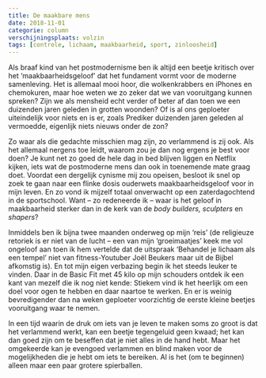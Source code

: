 ```yaml
---
title: De maakbare mens
date: 2018-11-01
categorie: column
verschijningsplaats: volzin
tags: [controle, lichaam, maakbaarheid, sport, zinloosheid]
---
```


Als braaf kind van het postmodernisme ben ik altijd een beetje kritisch over het ‘maakbaarheidsgeloof’ dat het fundament vormt voor de moderne samenleving. Het is allemaal mooi hoor, die wolkenkrabbers en iPhones en chemokuren, maar hoe weten we zo zeker dat we van vooruitgang kunnen spreken? Zijn we als mensheid echt verder of beter af dan toen we een duizenden jaren geleden in grotten woonden? Of is al ons geploeter uiteindelijk voor niets en is er, zoals Prediker duizenden jaren geleden al vermoedde, eigenlijk niets nieuws onder de zon?

Zo waar als die gedachte misschien mag zijn, zo verlammend is zij ook. Als het allemaal nergens toe leidt, waarom zou je dan nog ergens je best voor doen? Je kunt net zo goed de hele dag in bed blijven liggen en Netflix kijken, iets wat de postmoderne mens dan ook in toenemende mate graag doet. Voordat een dergelijk cynisme mij zou opeisen, besloot ik snel op zoek te gaan naar een flinke dosis ouderwets maakbaarheidsgeloof voor in mijn leven. En zo vond ik mijzelf totaal onverwacht op een zaterdagochtend in de sportschool. Want – zo redeneerde ik – waar is het geloof in maakbaarheid sterker dan in de kerk van de *body builders, sculpters* en *shapers*?

Inmiddels ben ik bijna twee maanden onderweg op mijn ‘reis’ (de religieuze retoriek is er niet van de lucht – een van mijn ‘groeimaatjes’ keek me vol ongeloof aan toen ik hem vertelde dat de uitspraak ‘Behandel je lichaam als een tempel’ niet van fitness-Youtuber Joël Beukers maar uit de Bijbel afkomstig is). En tot mijn eigen verbazing begin ik het steeds leuker te vinden. Daar in de Basic Fit met 45 kilo op mijn schouders ontdek ik een kant van mezelf die ik nog niet kende: Stiekem vind ik het heerlijk om een doel voor ogen te hebben en daar naartoe te werken. En er is weinig bevredigender dan na weken geploeter voorzichtig de eerste kleine beetjes vooruitgang waar te nemen.

In een tijd waarin de druk om iets van je leven te maken soms zo groot is dat het verlammend werkt, kan een beetje tegengeluid geen kwaad; het kan dan goed zijn om te beseffen dat je niet alles in de hand hebt. Maar het omgekeerde kan je evengoed verlammen en blind maken voor de mogelijkheden die je hebt om iets te bereiken. Al is het (om te beginnen) alleen maar een paar grotere spierballen.